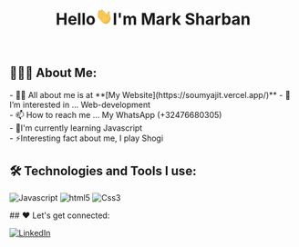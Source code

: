 <h1 align="center">Hello<img src="https://raw.githubusercontent.com/ABSphreak/ABSphreak/master/gifs/Hi.gif" width="30px" height="30px">I'm Mark Sharban</h1>

<br/>

## 👨🏻‍💻 About Me:
<p>
- 🙋‍♂️ All about me is at **[My Website](https://soumyajit.vercel.app/)**
- 👀 I’m interested in ... Web-development <br/> 
- 📫 How to reach me ... My WhatsApp (+32476680305) <br/> 
- 🌱I'm currently learning Javascript <br/> 
- ⚡Interesting fact about me, I play Shogi <br/> 
</p>


## 🛠️ Technologies and Tools I use:
<p>
<img alt="Javascript" src="https://img.shields.io/badge/JavaScript-323330?style=for-the-badge&logo=javascript&logoColor=F7DF1E"  height="25px"/>
<img alt="html5" src="https://img.shields.io/badge/HTML5-E34F26?style=for-the-badge&logo=html5&logoColor=white" height="25px"/>
<img alt="Css3" src="https://img.shields.io/badge/CSS3-1572B6?style=for-the-badge&logo=css3&logoColor=white" height="25px"/>
</p>
## ❤️ Let's get connected:
<p>
  <a href="https://www.linkedin.com/in/mark-sharban-b9886a24b/" target="_blank"><img alt="LinkedIn" src="https://img.shields.io/badge/linkedin-%230077B5.svg?&style=for-the-badge&logo=linkedin&logoColor=white"  height="30px"/> 
</p>


